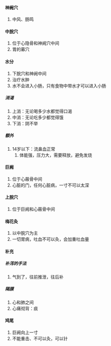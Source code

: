 #### 神阙穴
1. 中风、肠鸣
#### 中脘穴
1. 位于心隐骨和神阙穴中间
2. 胃的募穴
#### 水分
1. 下脘穴和神阙中间
2. 治疗水肿
3. 水不会进入小肠，只有食物中带水才可以进入小肠
##### 消渴
1. 上消：无论喝多少水都觉得口渴
2. 中消：无论吃多少都觉得饿
3. 下消：阴不举
##### 额外
1. 14岁以下：流鼻血正常
	1. 体能强，压力大，需要释放，避免发烧
#### 巨阙
1. 位于心蔽骨中间
2. 心脏的门，任何心脏病，一寸不可以太深
#### 上脘穴
1. 位于巨阙和心蔽骨中间
#### 梅花灸
1. 以中脘穴为主
2. 一切胃病，吐血不可以灸，会加重吐血量
#### 补充
##### 补泻的手法
1. 气到了，往前推泄，往后补
##### 隔膜
1. 心和肺之间
2. 心痛彻背：痰
#### 鸠尾
1. 巨阙向上一寸
2. 不能重击、不可以灸，可以针

